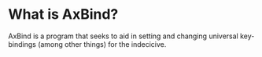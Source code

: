 # What is AxBind?
AxBind is a program that seeks to aid in setting and changing universal key-bindings (among other things) for the indecicive.

